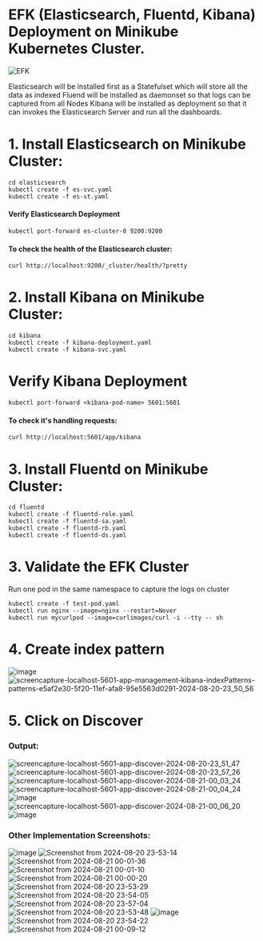 # EFK (Elasticsearch, Fluentd, Kibana) Deployment on Minikube Kubernetes Cluster.

![EFK](https://github.com/user-attachments/assets/cd1fb063-5075-4423-8023-fb900647ee61)



Elasticsearch will be installed first as a Statefulset which will store all the data as indexed
Fluend will be installed as daemonset so that logs can be captured from all Nodes
Kibana will be installed as deployment so that it can invokes the Elasticsearch Server and run all the dashboards.

# 1. Install Elasticsearch on Minikube Cluster:  


    cd elasticsearch
    kubectl create -f es-svc.yaml
    kubectl create -f es-st.yaml

#### Verify Elasticsearch Deployment

    kubectl port-forward es-cluster-0 9200:9200

#### To check the health of the Elasticsearch cluster:
     
    curl http://localhost:9200/_cluster/health/?pretty

# 2. Install Kibana on Minikube Cluster:  

    cd kibana
    kubectl create -f kibana-deployment.yaml
    kubectl create -f kibana-svc.yaml

# Verify Kibana Deployment

    kubectl port-forward <kibana-pod-name> 5601:5601
    
#### To check it's handling requests:

    curl http://localhost:5601/app/kibana

# 3. Install Fluentd on Minikube Cluster:  

    cd fluentd
    kubectl create -f fluentd-role.yaml
    kubectl create -f fluentd-sa.yaml
    kubectl create -f fluentd-rb.yaml
    kubectl create -f fluentd-ds.yaml

# 3. Validate the EFK Cluster  
Run one pod in the same namespace to capture the logs on cluster  
    
    kubectl create -f test-pod.yaml
    kubectl run nginx --image=nginx --restart=Never
    kubectl run mycurlpod --image=curlimages/curl -i --tty -- sh

# 4. Create index pattern
![image](https://github.com/user-attachments/assets/f7b09b54-314a-41aa-9091-4f61d7463fe9)
![screencapture-localhost-5601-app-management-kibana-indexPatterns-patterns-e5af2e30-5f20-11ef-afa8-95e5563d0291-2024-08-20-23_50_56](https://github.com/user-attachments/assets/018f59a5-6ed9-4105-9a4f-d41738015aa6)

# 5. Click on Discover
### Output:
![screencapture-localhost-5601-app-discover-2024-08-20-23_51_47](https://github.com/user-attachments/assets/f8931f52-e53c-4a70-855e-7c0700acd6e2)
![screencapture-localhost-5601-app-discover-2024-08-20-23_57_26](https://github.com/user-attachments/assets/269e2800-4dac-4c87-b9af-6973dba93388)
![screencapture-localhost-5601-app-discover-2024-08-21-00_03_24](https://github.com/user-attachments/assets/33379c58-0692-4026-b759-08e7301d613a)
![screencapture-localhost-5601-app-discover-2024-08-21-00_04_24](https://github.com/user-attachments/assets/14da24f3-84ff-44a2-9d24-e2a01400e309)
![image](https://github.com/user-attachments/assets/41f31b74-afa9-4259-9a76-5d0ad72b21f7)
![screencapture-localhost-5601-app-discover-2024-08-21-00_06_20](https://github.com/user-attachments/assets/b209d2c1-f6f4-4da8-be5e-27aebbcb8ce6)
![image](https://github.com/user-attachments/assets/3c514f41-2fc7-44fb-9905-5e16527775e1)



### Other Implementation Screenshots:
![image](https://github.com/user-attachments/assets/d982051a-db0d-4837-b09e-bae1ce542b0f)
![Screenshot from 2024-08-20 23-53-14](https://github.com/user-attachments/assets/69d81b7b-4289-46a8-a770-743a8033e494)
![Screenshot from 2024-08-21 00-01-36](https://github.com/user-attachments/assets/fee5e561-e6b4-4b92-aadd-d00102384b28)
![Screenshot from 2024-08-21 00-01-10](https://github.com/user-attachments/assets/cf9e0b08-fce1-4563-b480-f935b03e76b7)
![Screenshot from 2024-08-21 00-00-20](https://github.com/user-attachments/assets/dc002578-c63f-4739-86ee-01beec11a6b7)
![Screenshot from 2024-08-20 23-53-29](https://github.com/user-attachments/assets/bda209ef-50bc-4a3d-bfc1-0afb26954363)
![Screenshot from 2024-08-20 23-54-05](https://github.com/user-attachments/assets/f7852037-aba3-4482-bbc5-98409cae5eee)
![Screenshot from 2024-08-20 23-57-04](https://github.com/user-attachments/assets/5f902c77-e4dd-4304-b7c2-f1b8396e7535)
![Screenshot from 2024-08-20 23-53-48](https://github.com/user-attachments/assets/49be4528-3f9c-4853-90a0-afdcf4d52f10)
![image](https://github.com/user-attachments/assets/7c46295e-56bc-428e-adb9-1f361529dbe2)
![Screenshot from 2024-08-20 23-54-22](https://github.com/user-attachments/assets/bc601bd9-8e2b-4eca-9a05-88c4c1091dbf)
![Screenshot from 2024-08-21 00-09-12](https://github.com/user-attachments/assets/baca7c8d-bfc1-4c56-ba95-7029e2b670a0)














